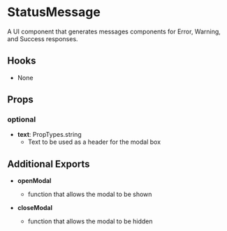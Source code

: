 # StatusMessage

A UI component that generates messages components for Error, Warning, and Success responses.

## Hooks

* None

## Props

### optional
*  **text**: PropTypes.string
    * Text to be used as a header for the modal box

## Additional Exports

* **openModal**
    * function that allows the modal to be shown 

* **closeModal**
    * function that allows the modal to be hidden